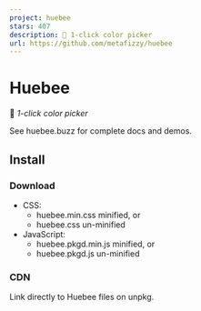 ```yaml
---
project: huebee
stars: 407
description: 🐝 1-click color picker
url: https://github.com/metafizzy/huebee
---
```


Huebee
======

🐝 _1-click color picker_

See huebee.buzz for complete docs and demos.

Install
-------

### Download

-   CSS:
    -   huebee.min.css minified, or
    -   huebee.css un-minified
-   JavaScript:
    -   huebee.pkgd.min.js minified, or
    -   huebee.pkgd.js un-minified

### CDN

Link directly to Huebee files on unpkg.

<link rel\="stylesheet" href\="https://unpkg.com/huebee@2/dist/huebee.min.css"\>

<script src\="https://unpkg.com/huebee@2/dist/huebee.pkgd.min.js"\></script\>

### Package managers

npm: `npm install huebee --save`

Bower: `bower install huebee --save`

Usage
-----

Initialize Huebee on an anchor element.

<input class\="color-input" />

Huebee will open whenever the anchor is clicked or focused (for inputs and buttons).

### Initialize with JavaScript

// use selector string to initialize on single element
var hueb \= new Huebee( '.color-input', {
  // options
  setBGColor: true,
  saturations: 2,
});

// or use element
var colorInput \= document.querySelector('.color-input');
var hueb \= new Huebee( colorInput, {
  // options
  setBGColor: true,
  saturations: 2,
});

### Initialize with HTML

You can initialize Huebee in HTML, without writing any JavaScript. Add `data-huebee` attribute to an element.

<input class\="color-input" data-huebee />

Options can be set in value of `data-huebee`. Options set in HTML must be valid JSON. Keys need to be quoted, for example `"setBGColor"`:. Note that the attribute value uses single quotes `'`, but the JSON entities use double-quotes `"`.

<input class\="color-input" data-huebee\='{ "setBGColor": true, "saturations": 2 }' />

Options
-------

var hueb \= new Huebee( '.color-input', {
  // options

  hues: 6,
  // number of hues of the color grid
  // default: 12

  hue0: 210,
  // the first hue of the color grid
  // default: 0

  shades: 7,
  // number of shades of colors and shades of gray between white and black
  // set to 0 to use only custom colors
  // default: 5

  saturations: 2,
  // number of sets of saturation of the color grid
  // 3 saturations => \[ 100% saturation, 66% saturation, 33% saturation \]
  // default: 3

  notation: 'hex',
  // the text syntax of colors
  // values: shortHex, hex, hsl
  // shortHex => #F00, hex => #FF0000, hsl => hsl(0, 100%, 50%)
  // default: shortHex

  setText: false,
  // sets text of elements to color, and sets text color
  // true => sets text of anchor
  // string, '.color-text' => sets elements that match selector
  // default: true

  setBGColor: false,
  // sets background color of elements
  // and text color so text is visible on light or dark colors
  // true => sets background color of anchor
  // string, '.color-bg' => sets elements that match selector
  // default: true

  customColors: \[ '#19F', '#E5A628', 'darkgray', 'hsl(210, 90%, 55%)' \]
  // custom colors added to the top of the grid

  staticOpen: true,
  // displays open and stays open
  // default: false

  className: 'color-input-picker',
  // class added to Huebee element, useful for CSS
});

CSS
---

Set the size of the color grid with by setting the size of `.huebee__cursor` in CSS.

.huebee\_\_cursor {
  width: 25px;
  height: 25px;
}

Style Huebee with your own CSS.

.huebee {
  transition: none; /\* disable reveal/hide transition \*/
}

.huebee\_\_container {
  background: #444;
  border: 1px solid #222;
  border-radius: 20px;
}

.huebee\_\_cursor {
  border: 2px solid #19F;
}

.huebee\_\_close-button {
  background: red;
}

.huebee\_\_close-button\_\_x {
  stroke-width: 2;
}

Use `className` option for specificity.

<div class\="dark-swatch" data-huebee\='{ "className": "dark-picker" }'\></div\>
<div class\="light-swatch" data-huebee\='{ "className": "light-picker" }'\></div\>

.dark-picker .huebee\_\_container {
  background: #222;
}

.light-picker .huebee\_\_container {
  background: #F8F8F8;
}

API
---

var hueb \= new Huebee( element, options );

### Properties

hueb.color // => #F00
// {String} - text color value

hueb.hue // -> 0
// {Number} - angle of hue of color, 0...360

hueb.sat // -> 1
// {Number} - saturation of color, 0...1

hueb.lum // -> 0.5
// {Number} - luminance of color, 0...1

### Methods

hueb.open()
// opens Huebee

hueb.close()
// closes Huebee

### Events

hueb.on( 'change', function( color, hue, sat, lum ) {
  console.log( 'color changed to: ' + color )
})

* * *

MIT License

By Metafizzy
